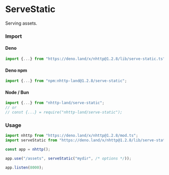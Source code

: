 # ServeStatic
Serving assets.

### Import
#### Deno
```ts
import {...} from "https://deno.land/x/nhttp@1.2.8/lib/serve-static.ts";
```
#### Deno npm
```ts
import {...} from "npm:nhttp-land@1.2.8/serve-static";
```
#### Node / Bun
```ts
import {...} from "nhttp-land/serve-static";
// or
// const {...} = require("nhttp-land/serve-static");
```

### Usage
```ts
import nhttp from "https://deno.land/x/nhttp@1.2.8/mod.ts";
import serveStatic from "https://deno.land/x/nhttp@1.2.8/lib/serve-static.ts";

const app = nhttp();

app.use("/assets", serveStatic("mydir", /* options */));

app.listen(8000);
```
